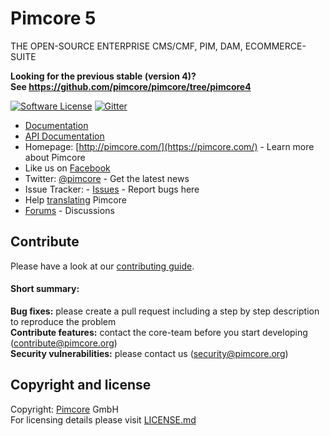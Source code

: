 # Pimcore 5
THE OPEN-SOURCE ENTERPRISE CMS/CMF, PIM, DAM, ECOMMERCE-SUITE  

**Looking for the previous stable (version 4)?  
See https://github.com/pimcore/pimcore/tree/pimcore4**

[![Software License](https://img.shields.io/badge/license-GPLv3-brightgreen.svg?style=flat)](LICENSE.md)
[![Gitter](https://img.shields.io/badge/gitter-join%20chat-brightgreen.svg?style=flat)](https://gitter.im/pimcore/pimcore?utm_source=badge&utm_medium=badge&utm_campaign=pr-badge)

* [Documentation](https://pimcore.com/docs/)
* [API Documentation](https://pimcore.com/docs/api/)
* Homepage: [http://pimcore.com/](https://pimcore.com/) - Learn more about Pimcore
* Like us on [Facebook](https://www.facebook.com/pimcore)
* Twitter: [@pimcore](https://twitter.com/pimcore) - Get the latest news
* Issue Tracker: - [Issues](https://github.com/pimcore/pimcore/issues) - Report bugs here
* Help [translating](https://poeditor.com/join/project/VWmZyvFVMH) Pimcore
* [Forums](https://talk.pimcore.org/) - Discussions 


## Contribute

Please have a look at our [contributing guide](CONTRIBUTING.md).

#### Short summary:  
**Bug fixes:** please create a pull request including a step by step description to reproduce the problem  
**Contribute features:** contact the core-team before you start developing (contribute@pimcore.org)  
**Security vulnerabilities:** please contact us (security@pimcore.org)  

## Copyright and license 
Copyright: [Pimcore](http://www.pimcore.org) GmbH  
For licensing details please visit [LICENSE.md](LICENSE.md) 
